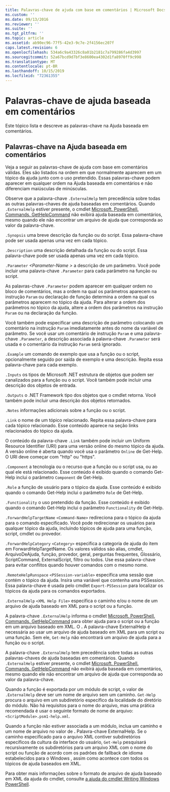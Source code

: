 ```yaml
---
title: Palavras-chave de ajuda com base em comentários | Microsoft Docs
ms.custom: ''
ms.date: 09/13/2016
ms.reviewer: ''
ms.suite: ''
ms.tgt_pltfrm: ''
ms.topic: article
ms.assetid: ab90ec96-77f5-42e3-9c7e-2f4156ec207f
caps.latest.revision: 6
ms.openlocfilehash: 534a6c9a43326c8a01b2181c7a799286fa4d3997
ms.sourcegitcommit: 52a67bcd9d7bf3e8600ea4302d1fa8970ff9c998
ms.translationtype: MT
ms.contentlocale: pt-BR
ms.lasthandoff: 10/15/2019
ms.locfileid: "72361355"
---
```

# <a name="comment-based-help-keywords"></a>Palavras-chave de ajuda baseada em comentários

Este tópico lista e descreve as palavras-chave na Ajuda baseada em comentários.

## <a name="keywords-in-comment-based-help"></a>Palavras-chave na Ajuda baseada em comentários

Veja a seguir as palavras-chave de ajuda com base em comentários válidas. Eles são listados na ordem em que normalmente aparecem em um tópico da ajuda junto com o uso pretendido. Essas palavras-chave podem aparecer em qualquer ordem na Ajuda baseada em comentários e não diferenciam maiúsculas de minúsculas.

Observe que a palavra-chave `.ExternalHelp` tem precedência sobre todas as outras palavras-chaves de ajuda baseadas em comentários. Quando `.ExternalHelp` estiver presente, o cmdlet [Microsoft. PowerShell. Commands. GetHelpCommand](/dotnet/api/Microsoft.PowerShell.Commands.gethelpcommand) não exibirá ajuda baseada em comentários, mesmo quando ele não encontrar um arquivo de ajuda que corresponda ao valor da palavra-chave.

`.Synopsis` uma breve descrição da função ou do script. Essa palavra-chave pode ser usada apenas uma vez em cada tópico.

`.Description` uma descrição detalhada da função ou do script. Essa palavra-chave pode ser usada apenas uma vez em cada tópico.

`.Parameter` *\<Parameter-Name >* a descrição de um parâmetro. Você pode incluir uma palavra-chave `.Parameter` para cada parâmetro na função ou script.

As palavras-chave `.Parameter` podem aparecer em qualquer ordem no bloco de comentários, mas a ordem na qual os parâmetros aparecem na instrução `Param` ou declaração de função determina a ordem na qual os parâmetros aparecem no tópico da ajuda. Para alterar a ordem dos parâmetros no tópico da ajuda, altere a ordem dos parâmetros na instrução `Param` ou na declaração da função.

Você também pode especificar uma descrição de parâmetro colocando um comentário na instrução `Param` imediatamente antes do nome da variável de parâmetro. Se você usar um comentário de instrução `Param` e uma palavra-chave `.Parameter`, a descrição associada à palavra-chave `.Parameter` será usada e o comentário da instrução `Param` será ignorado.

`.Example` um comando de exemplo que usa a função ou o script, opcionalmente seguido por saída de exemplo e uma descrição. Repita essa palavra-chave para cada exemplo.

`.Inputs` os tipos de Microsoft .NET estrutura de objetos que podem ser canalizados para a função ou o script. Você também pode incluir uma descrição dos objetos de entrada.

`.Outputs` o .NET Framework tipo dos objetos que o cmdlet retorna. Você também pode incluir uma descrição dos objetos retornados.

`.Notes` informações adicionais sobre a função ou o script.

`.Link` o nome de um tópico relacionado. Repita essa palavra-chave para cada tópico relacionado. Esse conteúdo aparece na seção links relacionados do tópico da ajuda.

O conteúdo da palavra-chave `.Link` também pode incluir um Uniform Resource Identifier (URI) para uma versão online do mesmo tópico da ajuda. A versão online é aberta quando você usa o parâmetro `Online` de Get-Help. O URI deve começar com "http" ou "https".

`.Component` a tecnologia ou o recurso que a função ou o script usa, ou ao qual ele está relacionado. Esse conteúdo é exibido quando o comando Get-Help inclui o parâmetro `Component` de Get-Help.

`.Role` a função de usuário para o tópico da ajuda. Esse conteúdo é exibido quando o comando Get-Help inclui o parâmetro `Role` de Get-Help.

`.Functionality` o uso pretendido da função. Esse conteúdo é exibido quando o comando Get-Help inclui o parâmetro `Functionality` de Get-Help.

`.ForwardHelpTargetName` `<Command-Name>` redireciona para o tópico da ajuda para o comando especificado. Você pode redirecionar os usuários para qualquer tópico da ajuda, incluindo tópicos de ajuda para uma função, script, cmdlet ou provedor.

`.ForwardHelpCategory` `<Category>` especifica a categoria de ajuda do item em ForwardHelpTargetName. Os valores válidos são alias, cmdlet, ArquivoDeAjuda, função, provedor, geral, perguntas frequentes, Glossário, ScriptCommand, ExternalScript, filtro ou todos. Use essa palavra-chave para evitar conflitos quando houver comandos com o mesmo nome.

`.RemoteHelpRunspace` `<PSSession-variable>` especifica uma sessão que contém o tópico da ajuda. Insira uma variável que contenha uma PSSession. Essa palavra-chave é usada pelo cmdlet `Export-PSSession` para localizar os tópicos da ajuda para os comandos exportados.

`.ExternalHelp` `<XML Help File>` especifica o caminho e/ou o nome de um arquivo de ajuda baseado em XML para o script ou a função.

A palavra-chave `.ExternalHelp` informa o cmdlet [Microsoft. PowerShell. Commands. GetHelpCommand](/dotnet/api/Microsoft.PowerShell.Commands.gethelpcommand) para obter ajuda para o script ou a função em um arquivo baseado em XML. O **.** A palavra-chave ExternalHelp é necessária ao usar um arquivo de ajuda baseado em XML para um script ou uma função. Sem ele, `Get-Help` não encontrará um arquivo de ajuda para a função ou o script.

A palavra-chave `.ExternalHelp` tem precedência sobre todas as outras palavras-chaves de ajuda baseadas em comentários. Quando `.ExternalHelp` estiver presente, o cmdlet [Microsoft. PowerShell. Commands. GetHelpCommand](/dotnet/api/Microsoft.PowerShell.Commands.gethelpcommand) não exibirá ajuda baseada em comentários, mesmo quando ele não encontrar um arquivo de ajuda que corresponda ao valor da palavra-chave.

Quando a função é exportada por um módulo de script, o valor de `.ExternalHelp` deve ser um nome de arquivo sem um caminho. `Get-Help` procura o arquivo em um subdiretório específico da localidade do diretório do módulo. Não há requisitos para o nome do arquivo, mas uma prática recomendada é usar o seguinte formato de nome de arquivo: `<ScriptModule>.psm1-help.xml`.

Quando a função não estiver associada a um módulo, inclua um caminho e um nome de arquivo no valor de **.** Palavra-chave ExternalHelp. Se o caminho especificado para o arquivo XML contiver subdiretórios específicos da cultura da interface do usuário, `Get-Help` pesquisará recursivamente os subdiretórios para um arquivo XML com o nome do script ou função de acordo com os padrões de fallback de idioma estabelecidos para o Windows , assim como acontece com todos os tópicos de ajuda baseados em XML.

Para obter mais informações sobre o formato de arquivo de ajuda baseado em XML da ajuda do cmdlet, consulte [a ajuda do cmdlet Writing Windows PowerShell](./writing-help-for-windows-powershell-cmdlets.md).